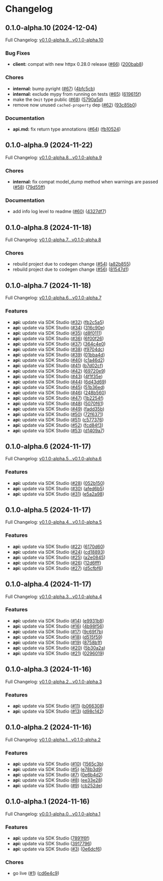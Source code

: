 # Changelog

## 0.1.0-alpha.10 (2024-12-04)

Full Changelog: [v0.1.0-alpha.9...v0.1.0-alpha.10](https://github.com/macanderson/tradesignals-python/compare/v0.1.0-alpha.9...v0.1.0-alpha.10)

### Bug Fixes

* **client:** compat with new httpx 0.28.0 release ([#66](https://github.com/macanderson/tradesignals-python/issues/66)) ([200bab8](https://github.com/macanderson/tradesignals-python/commit/200bab8e4b446dd2b10b9d17b35bd615db7b6541))


### Chores

* **internal:** bump pyright ([#67](https://github.com/macanderson/tradesignals-python/issues/67)) ([4bfc5cb](https://github.com/macanderson/tradesignals-python/commit/4bfc5cbe425b4d29ad122de90629f72e3810d685))
* **internal:** exclude mypy from running on tests ([#65](https://github.com/macanderson/tradesignals-python/issues/65)) ([619615f](https://github.com/macanderson/tradesignals-python/commit/619615f895c48a0461b37d02ee53c860282494f5))
* make the `Omit` type public ([#68](https://github.com/macanderson/tradesignals-python/issues/68)) ([5790a5d](https://github.com/macanderson/tradesignals-python/commit/5790a5d37b5a92146dc641817d61f90407e0e994))
* remove now unused `cached-property` dep ([#62](https://github.com/macanderson/tradesignals-python/issues/62)) ([93c85b0](https://github.com/macanderson/tradesignals-python/commit/93c85b0a5d203b2e55e38c27c4f9a394abcba8a7))


### Documentation

* **api.md:** fix return type annotations ([#64](https://github.com/macanderson/tradesignals-python/issues/64)) ([fb10524](https://github.com/macanderson/tradesignals-python/commit/fb10524fc2867687555d45d2a04faabe0097c22a))

## 0.1.0-alpha.9 (2024-11-22)

Full Changelog: [v0.1.0-alpha.8...v0.1.0-alpha.9](https://github.com/macanderson/tradesignals-python/compare/v0.1.0-alpha.8...v0.1.0-alpha.9)

### Chores

* **internal:** fix compat model_dump method when warnings are passed ([#58](https://github.com/macanderson/tradesignals-python/issues/58)) ([79d55ff](https://github.com/macanderson/tradesignals-python/commit/79d55ff4f929248de3ff10c6b17129ebaade932b))


### Documentation

* add info log level to readme ([#60](https://github.com/macanderson/tradesignals-python/issues/60)) ([4327df7](https://github.com/macanderson/tradesignals-python/commit/4327df770a89fd9748b9f9dc629d1c2c30d11cc6))

## 0.1.0-alpha.8 (2024-11-18)

Full Changelog: [v0.1.0-alpha.7...v0.1.0-alpha.8](https://github.com/macanderson/tradesignals-python/compare/v0.1.0-alpha.7...v0.1.0-alpha.8)

### Chores

* rebuild project due to codegen change ([#54](https://github.com/macanderson/tradesignals-python/issues/54)) ([a82b855](https://github.com/macanderson/tradesignals-python/commit/a82b8555ed22b6a12c4a6bd01af85366d30938c2))
* rebuild project due to codegen change ([#56](https://github.com/macanderson/tradesignals-python/issues/56)) ([81547d1](https://github.com/macanderson/tradesignals-python/commit/81547d195351b80a2346423f370e19057b0b2718))

## 0.1.0-alpha.7 (2024-11-18)

Full Changelog: [v0.1.0-alpha.6...v0.1.0-alpha.7](https://github.com/macanderson/tradesignals-python/compare/v0.1.0-alpha.6...v0.1.0-alpha.7)

### Features

* **api:** update via SDK Studio ([#32](https://github.com/macanderson/tradesignals-python/issues/32)) ([fb2c5a5](https://github.com/macanderson/tradesignals-python/commit/fb2c5a554710f4d33e8b5cc8a37ceeb88c9ef030))
* **api:** update via SDK Studio ([#34](https://github.com/macanderson/tradesignals-python/issues/34)) ([316c90e](https://github.com/macanderson/tradesignals-python/commit/316c90ed037c3ccaf2989759bb64b43800333a0b))
* **api:** update via SDK Studio ([#35](https://github.com/macanderson/tradesignals-python/issues/35)) ([d8f0111](https://github.com/macanderson/tradesignals-python/commit/d8f01118ac1db89e80fdc9383a294e1ab9fa12dd))
* **api:** update via SDK Studio ([#36](https://github.com/macanderson/tradesignals-python/issues/36)) ([6f00f26](https://github.com/macanderson/tradesignals-python/commit/6f00f2637fb7681c35f310ae2dc7d440e3c9920a))
* **api:** update via SDK Studio ([#37](https://github.com/macanderson/tradesignals-python/issues/37)) ([364c4e0](https://github.com/macanderson/tradesignals-python/commit/364c4e05375594308a9f3214faa807f0141c5aa5))
* **api:** update via SDK Studio ([#38](https://github.com/macanderson/tradesignals-python/issues/38)) ([f9704dc](https://github.com/macanderson/tradesignals-python/commit/f9704dccb322fa80ba79ef53c23a5b1c1bf899df))
* **api:** update via SDK Studio ([#39](https://github.com/macanderson/tradesignals-python/issues/39)) ([01bba4d](https://github.com/macanderson/tradesignals-python/commit/01bba4d6acb82a0d91af0f308ef93fe95dda8c8a))
* **api:** update via SDK Studio ([#40](https://github.com/macanderson/tradesignals-python/issues/40)) ([c1a46d2](https://github.com/macanderson/tradesignals-python/commit/c1a46d2ba80ebff3ec5ff5e7576b2f1ed13e38eb))
* **api:** update via SDK Studio ([#41](https://github.com/macanderson/tradesignals-python/issues/41)) ([b7d02cf](https://github.com/macanderson/tradesignals-python/commit/b7d02cfac28cffd8de9e759c9e4566295707ebcf))
* **api:** update via SDK Studio ([#42](https://github.com/macanderson/tradesignals-python/issues/42)) ([69720e9](https://github.com/macanderson/tradesignals-python/commit/69720e90399a36c580c186c38ebb79d5b32a6b21))
* **api:** update via SDK Studio ([#43](https://github.com/macanderson/tradesignals-python/issues/43)) ([4f1f35e](https://github.com/macanderson/tradesignals-python/commit/4f1f35e2f7d28aec6d62e1c4dc2a586d6b75b067))
* **api:** update via SDK Studio ([#44](https://github.com/macanderson/tradesignals-python/issues/44)) ([6d43d69](https://github.com/macanderson/tradesignals-python/commit/6d43d692befb3c9f2f59cc8a43603fa5c48086be))
* **api:** update via SDK Studio ([#45](https://github.com/macanderson/tradesignals-python/issues/45)) ([51b36ed](https://github.com/macanderson/tradesignals-python/commit/51b36edcc421f8dc12f42d2dabc50ad12d7963c3))
* **api:** update via SDK Studio ([#46](https://github.com/macanderson/tradesignals-python/issues/46)) ([248b560](https://github.com/macanderson/tradesignals-python/commit/248b56099ceb0b0afe13ebe710ab1aeeab4687ed))
* **api:** update via SDK Studio ([#47](https://github.com/macanderson/tradesignals-python/issues/47)) ([1b2254f](https://github.com/macanderson/tradesignals-python/commit/1b2254f973e8d5339ec3bdb96722d60d540ca46d))
* **api:** update via SDK Studio ([#48](https://github.com/macanderson/tradesignals-python/issues/48)) ([5070f61](https://github.com/macanderson/tradesignals-python/commit/5070f619b0caf3c21c09f1d32e60a2703fa0a62c))
* **api:** update via SDK Studio ([#49](https://github.com/macanderson/tradesignals-python/issues/49)) ([fadd35b](https://github.com/macanderson/tradesignals-python/commit/fadd35b6dedbe108ea79845d6f731f4795ffccf0))
* **api:** update via SDK Studio ([#50](https://github.com/macanderson/tradesignals-python/issues/50)) ([72f6371](https://github.com/macanderson/tradesignals-python/commit/72f63712438bd921d2f31e8129fbddab10f27817))
* **api:** update via SDK Studio ([#51](https://github.com/macanderson/tradesignals-python/issues/51)) ([c577376](https://github.com/macanderson/tradesignals-python/commit/c577376ec4cfbac486560ad2ea40a05eca21e158))
* **api:** update via SDK Studio ([#52](https://github.com/macanderson/tradesignals-python/issues/52)) ([fcd84f3](https://github.com/macanderson/tradesignals-python/commit/fcd84f3a01011376c37b52ae1495c7c89852efa3))
* **api:** update via SDK Studio ([#53](https://github.com/macanderson/tradesignals-python/issues/53)) ([d1409a7](https://github.com/macanderson/tradesignals-python/commit/d1409a7f470331808f8260e8356eb496caa56540))

## 0.1.0-alpha.6 (2024-11-17)

Full Changelog: [v0.1.0-alpha.5...v0.1.0-alpha.6](https://github.com/macanderson/tradesignals-python/compare/v0.1.0-alpha.5...v0.1.0-alpha.6)

### Features

* **api:** update via SDK Studio ([#28](https://github.com/macanderson/tradesignals-python/issues/28)) ([052b150](https://github.com/macanderson/tradesignals-python/commit/052b15044d4acb6d5d090b68d29e76608838fa82))
* **api:** update via SDK Studio ([#30](https://github.com/macanderson/tradesignals-python/issues/30)) ([afed6b5](https://github.com/macanderson/tradesignals-python/commit/afed6b5f5175f7cd484451685a0045951eed5726))
* **api:** update via SDK Studio ([#31](https://github.com/macanderson/tradesignals-python/issues/31)) ([e5a2a98](https://github.com/macanderson/tradesignals-python/commit/e5a2a987dc0d02c8528d6e9c75ea5351cc140bda))

## 0.1.0-alpha.5 (2024-11-17)

Full Changelog: [v0.1.0-alpha.4...v0.1.0-alpha.5](https://github.com/macanderson/tradesignals-python/compare/v0.1.0-alpha.4...v0.1.0-alpha.5)

### Features

* **api:** update via SDK Studio ([#22](https://github.com/macanderson/tradesignals-python/issues/22)) ([6170d60](https://github.com/macanderson/tradesignals-python/commit/6170d609f21d24d934dc904325ae429800531dbc))
* **api:** update via SDK Studio ([#24](https://github.com/macanderson/tradesignals-python/issues/24)) ([cd18893](https://github.com/macanderson/tradesignals-python/commit/cd18893aa36da77dfdeb49ee388490f3fc35ee1f))
* **api:** update via SDK Studio ([#25](https://github.com/macanderson/tradesignals-python/issues/25)) ([a2e0845](https://github.com/macanderson/tradesignals-python/commit/a2e084587dd8b26394cd4e4d1ed787a92c854d65))
* **api:** update via SDK Studio ([#26](https://github.com/macanderson/tradesignals-python/issues/26)) ([12d6fff](https://github.com/macanderson/tradesignals-python/commit/12d6fff1cab2724033d17375b2e7076099d95d12))
* **api:** update via SDK Studio ([#27](https://github.com/macanderson/tradesignals-python/issues/27)) ([d5cfbf6](https://github.com/macanderson/tradesignals-python/commit/d5cfbf6b9b450f49dc40fbfa6f653fc26e9faf81))

## 0.1.0-alpha.4 (2024-11-17)

Full Changelog: [v0.1.0-alpha.3...v0.1.0-alpha.4](https://github.com/macanderson/tradesignals-python/compare/v0.1.0-alpha.3...v0.1.0-alpha.4)

### Features

* **api:** update via SDK Studio ([#14](https://github.com/macanderson/tradesignals-python/issues/14)) ([e9931b8](https://github.com/macanderson/tradesignals-python/commit/e9931b81fe1b51fc3b87a4294c7817ff235964a8))
* **api:** update via SDK Studio ([#16](https://github.com/macanderson/tradesignals-python/issues/16)) ([4b98f56](https://github.com/macanderson/tradesignals-python/commit/4b98f56c26d7bbf5c280ad2c49c564432db7c76c))
* **api:** update via SDK Studio ([#17](https://github.com/macanderson/tradesignals-python/issues/17)) ([9c69f7b](https://github.com/macanderson/tradesignals-python/commit/9c69f7bb31c515155be9df1e0cb1b5ad2ca3a9ae))
* **api:** update via SDK Studio ([#18](https://github.com/macanderson/tradesignals-python/issues/18)) ([d515f59](https://github.com/macanderson/tradesignals-python/commit/d515f59cbf87f51869184c272906325f5f341ede))
* **api:** update via SDK Studio ([#19](https://github.com/macanderson/tradesignals-python/issues/19)) ([8758b1f](https://github.com/macanderson/tradesignals-python/commit/8758b1f792438ff98905166dc07cec85828f9d5c))
* **api:** update via SDK Studio ([#20](https://github.com/macanderson/tradesignals-python/issues/20)) ([5b30a2a](https://github.com/macanderson/tradesignals-python/commit/5b30a2a18fd17f93a02f4f195f5cb6fb881e7cae))
* **api:** update via SDK Studio ([#21](https://github.com/macanderson/tradesignals-python/issues/21)) ([0296019](https://github.com/macanderson/tradesignals-python/commit/029601973f8d847128b5e9a4df9eeb21d8409eca))

## 0.1.0-alpha.3 (2024-11-16)

Full Changelog: [v0.1.0-alpha.2...v0.1.0-alpha.3](https://github.com/macanderson/tradesignals-python/compare/v0.1.0-alpha.2...v0.1.0-alpha.3)

### Features

* **api:** update via SDK Studio ([#11](https://github.com/macanderson/tradesignals-python/issues/11)) ([b066308](https://github.com/macanderson/tradesignals-python/commit/b066308ce207a36894b158c314678cf1949bd54d))
* **api:** update via SDK Studio ([#13](https://github.com/macanderson/tradesignals-python/issues/13)) ([d98c142](https://github.com/macanderson/tradesignals-python/commit/d98c142f9191a7bf57b922737e58f37198ea7170))

## 0.1.0-alpha.2 (2024-11-16)

Full Changelog: [v0.1.0-alpha.1...v0.1.0-alpha.2](https://github.com/macanderson/tradesignals-python/compare/v0.1.0-alpha.1...v0.1.0-alpha.2)

### Features

* **api:** update via SDK Studio ([#10](https://github.com/macanderson/tradesignals-python/issues/10)) ([1565c3b](https://github.com/macanderson/tradesignals-python/commit/1565c3b71f5b9f1b3cae7cca039e521ffb28047c))
* **api:** update via SDK Studio ([#5](https://github.com/macanderson/tradesignals-python/issues/5)) ([e78b3d9](https://github.com/macanderson/tradesignals-python/commit/e78b3d95bb0fa4dfda12b05d88585b7805f7d827))
* **api:** update via SDK Studio ([#7](https://github.com/macanderson/tradesignals-python/issues/7)) ([0e6b4d2](https://github.com/macanderson/tradesignals-python/commit/0e6b4d2e804d6fe173e14579db7e4e9cd14aff06))
* **api:** update via SDK Studio ([#8](https://github.com/macanderson/tradesignals-python/issues/8)) ([ee33e28](https://github.com/macanderson/tradesignals-python/commit/ee33e280e967a75dbe507892d66053117a17220e))
* **api:** update via SDK Studio ([#9](https://github.com/macanderson/tradesignals-python/issues/9)) ([cb252de](https://github.com/macanderson/tradesignals-python/commit/cb252de853105f0aa9c098a3d14ac51b02726dd0))

## 0.1.0-alpha.1 (2024-11-16)

Full Changelog: [v0.0.1-alpha.0...v0.1.0-alpha.1](https://github.com/macanderson/tradesignals-python/compare/v0.0.1-alpha.0...v0.1.0-alpha.1)

### Features

* **api:** update via SDK Studio ([7891f6f](https://github.com/macanderson/tradesignals-python/commit/7891f6f3a9055bbc5a5e59b2c68ce9a7945f98bf))
* **api:** update via SDK Studio ([3917796](https://github.com/macanderson/tradesignals-python/commit/39177967966f00037f1134f31cca0551c7f21590))
* **api:** update via SDK Studio ([#3](https://github.com/macanderson/tradesignals-python/issues/3)) ([0e6dcf6](https://github.com/macanderson/tradesignals-python/commit/0e6dcf6c6730b8a603d7ffd9ecc2bdff45bf48c4))


### Chores

* go live ([#1](https://github.com/macanderson/tradesignals-python/issues/1)) ([cd6e4c9](https://github.com/macanderson/tradesignals-python/commit/cd6e4c9312803f19815424753f90452ac6670587))
